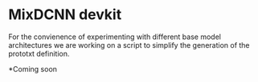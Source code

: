 # MixDCNN devkit

For the convienence of experimenting with different base model architectures we are working on a script to simplify the generation of the prototxt definition.

*Coming soon
